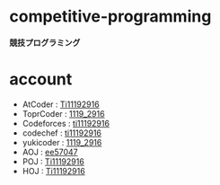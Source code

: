 # competitive-programming

**競技プログラミング**  
 

# account
* AtCoder       : [Ti11192916](https://atcoder.jp/user/Ti11192916)
* ToprCoder     : [1119\_2916](https://www.topcoder.com/members/1119_2916/)
* Codeforces    : [ti11192916](http://codeforces.com/profile/ti11192916)
* codechef      : [ti11192916](https://www.codechef.com/users/ti11192916)
* yukicoder     : [1119\_2916](https://yukicoder.me/users/3127) 
* AOJ           : [ee57047](http://judge.u-aizu.ac.jp/onlinejudge/user.jsp?id=ee57047)
* POJ           : [Ti11192916](http://poj.org/userstatus?user_id=Ti11192916)
* HOJ           : [Ti11192916](https://hoj.hamako-ths.ed.jp/onlinejudge/users/id/413)


